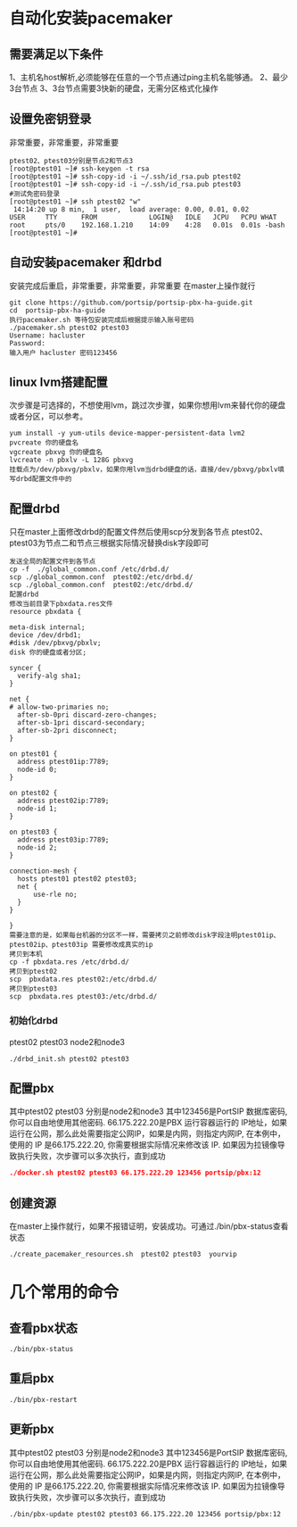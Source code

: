 # 自动化安装pacemaker
## 需要满足以下条件
1、主机名host解析,必须能够在任意的一个节点通过ping主机名能够通。
2、最少3台节点
3、3台节点需要3快新的硬盘，无需分区格式化操作
## 设置免密钥登录
非常重要，非常重要，非常重要
```
ptest02、ptest03分别是节点2和节点3 
[root@ptest01 ~]# ssh-keygen -t rsa
[root@ptest01 ~]# ssh-copy-id -i ~/.ssh/id_rsa.pub ptest02
[root@ptest01 ~]# ssh-copy-id -i ~/.ssh/id_rsa.pub ptest03
#测试免密码登录
[root@ptest01 ~]# ssh ptest02 "w"
 14:14:20 up 8 min,  1 user,  load average: 0.00, 0.01, 0.02
USER     TTY      FROM             LOGIN@   IDLE   JCPU   PCPU WHAT
root     pts/0    192.168.1.210    14:09    4:28   0.01s  0.01s -bash
[root@ptest01 ~]# 

```
## 自动安装pacemaker 和drbd
安装完成后重启，非常重要，非常重要，非常重要 在master上操作就行
```
git clone https://github.com/portsip/portsip-pbx-ha-guide.git
cd  portsip-pbx-ha-guide
执行pacemaker.sh 等待包安装完成后根据提示输入账号密码
./pacemaker.sh ptest02 ptest03
Username: hacluster
Password: 
输入用户 hacluster 密码123456
```
## linux lvm搭建配置
次步骤是可选择的，不想使用lvm，跳过次步骤，如果你想用lvm来替代你的硬盘或者分区，可以参考。
```
yum install -y yum-utils device-mapper-persistent-data lvm2
pvcreate 你的硬盘名
vgcreate pbxvg 你的硬盘名
lvcreate -n pbxlv -L 128G pbxvg
挂载点为/dev/pbxvg/pbxlv，如果你用lvm当drbd硬盘的话，直接/dev/pbxvg/pbxlv填写drbd配置文件中的
```
## 配置drbd
只在master上面修改drbd的配置文件然后使用scp分发到各节点 ptest02、ptest03为节点二和节点三根据实际情况替换disk字段即可
```
发送全局的配置文件到各节点
cp -f  ./global_common.conf /etc/drbd.d/
scp ./global_common.conf  ptest02:/etc/drbd.d/
scp ./global_common.conf  ptest02:/etc/drbd.d/
配置drbd
修改当前目录下pbxdata.res文件
resource pbxdata {

meta-disk internal;
device /dev/drbd1;
#disk /dev/pbxvg/pbxlv;
disk 你的硬盘或者分区;

syncer {
  verify-alg sha1;
}

net {
# allow-two-primaries no;
  after-sb-0pri discard-zero-changes;
  after-sb-1pri discard-secondary;
  after-sb-2pri disconnect;
}

on ptest01 {
  address ptest01ip:7789;
  node-id 0;
}

on ptest02 {
  address ptest02ip:7789;
  node-id 1;
}

on ptest03 {
  address ptest03ip:7789;
  node-id 2;
}

connection-mesh {
  hosts ptest01 ptest02 ptest03;
  net {
      use-rle no;
  }
}

}
需要注意的是，如果每台机器的分区不一样，需要拷贝之前修改disk字段注明ptest01ip、ptest02ip、ptest03ip 需要修改成真实的ip
拷贝到本机
cp -f pbxdata.res /etc/drbd.d/
拷贝到ptest02
scp  pbxdata.res ptest02:/etc/drbd.d/
拷贝到ptest03
scp  pbxdata.res ptest03:/etc/drbd.d/
```
### 初始化drbd
ptest02 ptest03 node2和node3
```
./drbd_init.sh ptest02 ptest03
```


## 配置pbx
其中ptest02 ptest03 分别是node2和node3
其中123456是PortSIP 数据库密码, 你可以自由地使用其他密码.
66.175.222.20是PBX 运行容器运行的 IP地址，如果运行在公网，那么此处需要指定公网IP，如果是内网，则指定内网IP, 在本例中，使用的 IP 是66.175.222.20, 你需要根据实际情况来修改该 IP.
如果因为拉镜像导致执行失败，次步骤可以多次执行，直到成功
```json
./docker.sh ptest02 ptest03 66.175.222.20 123456 portsip/pbx:12
```
## 创建资源
在master上操作就行，如果不报错证明，安装成功。可通过./bin/pbx-status查看状态
```
./create_pacemaker_resources.sh  ptest02 ptest03  yourvip
```
# 几个常用的命令
## 查看pbx状态
```
./bin/pbx-status
```
## 重启pbx

```
./bin/pbx-restart
```
## 更新pbx

其中ptest02 ptest03 分别是node2和node3
其中123456是PortSIP 数据库密码, 你可以自由地使用其他密码.
66.175.222.20是PBX 运行容器运行的 IP地址，如果运行在公网，那么此处需要指定公网IP，如果是内网，则指定内网IP, 在本例中，使用的 IP 是66.175.222.20, 你需要根据实际情况来修改该 IP.
如果因为拉镜像导致执行失败，次步骤可以多次执行，直到成功
```
./bin/pbx-update ptest02 ptest03 66.175.222.20 123456 portsip/pbx:12
```
